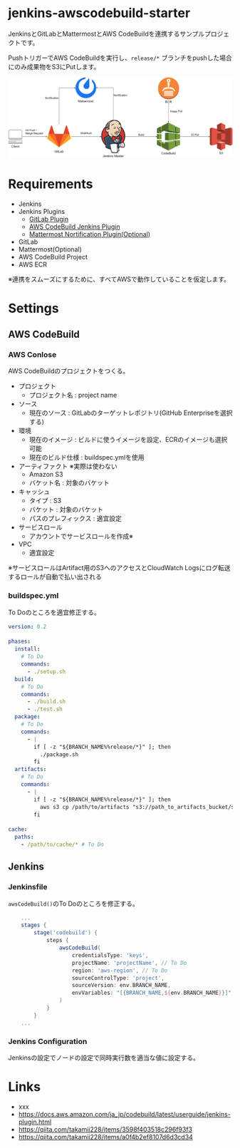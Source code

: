 # jenkins-awscodebuild-starter

JenkinsとGitLabとMattermostとAWS CodeBuildを連携するサンプルプロジェクトです。

PushトリガーでAWS CodeBuildを実行し、`release/*` ブランチをpushした場合にのみ成果物をS3にPutします。

![jenkins-awscodebuild-integration](jenkins-codebuild-cicd.png)

# Requirements

* Jenkins
* Jenkins Plugins
  * [GitLab Plugin](https://github.com/jenkinsci/gitlab-plugin)
  * [AWS CodeBuild Jenkins Plugin](https://github.com/awslabs/aws-codebuild-jenkins-plugin)
  * [Mattermost Nortification Plugin(Optional)](https://github.com/jenkinsci/mattermost-plugin)
* GitLab
* Mattermost(Optional)
* AWS CodeBuild Project
* AWS ECR

※連携をスムーズにするために、すべてAWSで動作していることを仮定します。

# Settings

## AWS CodeBuild

### AWS Conlose

AWS CodeBuildのプロジェクトをつくる。

* プロジェクト
  * プロジェクト名 : project name
* ソース
  * 現在のソース : GitLabのターゲットレポジトリ(GitHub Enterpriseを選択する)
* 環境
  * 現在のイメージ : ビルドに使うイメージを設定、ECRのイメージも選択可能
  * 現在のビルド仕様 : buildspec.ymlを使用
* アーティファクト ※実際は使わない
  * Amazon S3
  * バケット名 : 対象のバケット
* キャッシュ
  * タイプ : S3
  * バケット : 対象のバケット
  * パスのプレフィックス : 適宜設定
* サービスロール
  * アカウントでサービスロールを作成※
* VPC
  * 適宜設定

※サービスロールはArtifact用のS3へのアクセスとCloudWatch Logsにログ転送するロールが自動で払い出される

### buildspec.yml

To Doのところを適宜修正する。

```yml
version: 0.2

phases:
  install:
    # To Do
    commands: 
      - ./setup.sh
  build:
    # To Do
    commands:
      - ./build.sh
      - ./test.sh
  package:
    # To Do
    commands:
      - |
        if [ -z "${BRANCH_NAME%%release/*}" ]; then
          ./package.sh
        fi
  artifacts:
    # To Do
    commands:
      - |
        if [ -z "${BRANCH_NAME%%release/*}" ]; then
          aws s3 cp /path/to/artifacts "s3://path_to_artifacts_bucket/${BRANCH_NAME#release/}/artifacts" # To Do
        fi

cache:
  paths:
    - /path/to/cache/* # To Do
```

## Jenkins

### Jenkinsfile

`awsCodeBuild()`のTo Doのところを修正する。 

```groovy
    ...
    stages {
        stage('codebuild') {
            steps {
                awsCodeBuild(
                    credentialsType: 'keys',
                    projectName: 'projectName', // To Do
                    region: 'aws-region', // To Do
                    sourceControlType: 'project',
                    sourceVersion: env.BRANCH_NAME,
                    envVariables: "[{BRANCH_NAME,${env.BRANCH_NAME}}]",
                )
            }
        }
    ...
```

### Jenkins Configuration

Jenkinsの設定でノードの設定で同時実行数を適当な値に設定する。

# Links

* xxx
* https://docs.aws.amazon.com/ja_jp/codebuild/latest/userguide/jenkins-plugin.html
* https://qiita.com/takamii228/items/3598f403518c296f93f3
* https://qiita.com/takamii228/items/a0f4b2ef8107d6d3cd34
